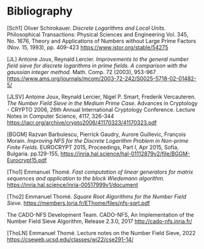 # Bibliography

<a id="Sch1993">[Sch1]</a> Oliver Schirokauer.
*Discrete Logarithms and Local Units.*
Philosophical Transactions: Physical Sciences and Engineering
Vol. 345, No. 1676, Theory and Applications of Numbers without Large Prime Factors (Nov. 15, 1993), pp. 409-423
https://www.jstor.org/stable/54275

<a id="JL2003">[JL]</a> Antoine Joux, Reynald Lercier.
*Improvements to the general number field sieve for discrete logarithms in prime fields. A comparison with the gaussian integer method.*
Math. Comp. 72 (2003), 953-967
https://www.ams.org/journals/mcom/2003-72-242/S0025-5718-02-01482-5/

<a id="JLSV">[JLSV]</a> Antoine Joux, Reynald Lercier, Nigel P. Smart, Frederik Vercauteren.
*The Number Field Sieve in the Medium Prime Case*.
Advances in Cryptology - CRYPTO 2006, 26th Annual International Cryptology Conference.
Lecture Notes in Computer Science, 4117, 326-344
https://iacr.org/archive/crypto2006/41170323/41170323.pdf

<a id="BGGM">[BGGM]</a> Razvan Barbulescu, Pierrick Gaudry, Aurore Guillevic, François Morain.
*Improving NFS for the Discrete Logarithm Problem in Non-prime Finite Fields.*
EUROCRYPT 2015, Proceedings, Part I, Apr 2015, Sofia, Bulgaria. pp.129-155,
https://inria.hal.science/hal-01112879v2/file/BGGM-Eurocrypt15.pdf

<a id="Tho1">[Tho1]</a> Emmanuel Thomé.
*Fast computation of linear generators for matrix sequences and application to the block Wiedemann algorithm.*
https://inria.hal.science/inria-00517999v1/document

<a id="Tho2">[Tho2]</a> Emmanuel Thomé.
*Square Root Algorithms for the Number Field Sieve.*
https://members.loria.fr/EThome/files/nfs-sqrt.pdf

The CADO-NFS Development Team.
CADO-NFS, An Implementation of the Number Field Sieve Algorithm, Release 2.3.0, 2017
http://cado-nfs.inria.fr/

<a id="ThoLN">[ThoLN]</a> Emmanuel Thomé.
Lecture notes on the Number Field Sieve, 2022
https://cseweb.ucsd.edu/classes/wi22/cse291-14/
